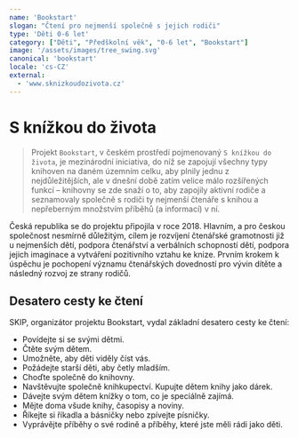 ```yaml
---
name: 'Bookstart'
slogan: "Čtení pro nejmenší společně s jejich rodiči"
type: 'Děti 0-6 let'
category: ["Děti", "Předškolní věk", "0-6 let", "Bookstart"]
image: '/assets/images/tree_swing.svg'
canonical: 'bookstart'
locale: 'cs-CZ'
external:
  - 'www.sknizkoudozivota.cz'
---
```


# S knížkou do života

> Projekt `Bookstart`, v českém prostředí pojmenovaný `S knížkou do života`, je
mezinárodní iniciativa, do níž se zapojují všechny typy knihoven na daném
územním celku, aby plnily jednu z nejdůležitějších, ale v dnešní době zatím
velice málo rozšířených funkcí – knihovny se zde snaží o to, aby zapojily
aktivní rodiče a seznamovaly společně s rodiči ty nejmenší čtenáře s knihou
a nepřeberným množstvím příběhů (a informací) v ní.

Česká republika se do projektu připojila v roce 2018. Hlavním, a pro českou
společnost nesmírně důležitým, cílem je rozvíjení čtenářské gramotnosti již
u nejmenších dětí, podpora čtenářství a verbálních schopností dětí, podpora
jejich imaginace a vytváření pozitivního vztahu ke knize. Prvním krokem
k úspěchu je pochopení významu čtenářských dovedností pro vývin dítěte
a následný rozvoj ze strany rodičů.

## Desatero cesty ke čtení

SKIP, organizátor projektu Bookstart, vydal základní desatero cesty ke čtení:

* Povídejte si se svými dětmi.
* Čtěte svým dětem.
* Umožněte, aby děti viděly číst vás.
* Požádejte starší děti, aby četly mladším.
* Choďte společně do knihovny.
* Navštěvujte společně knihkupectví. Kupujte dětem knihy jako dárek.
* Dávejte svým dětem knížky o tom, co je speciálně zajímá.
* Mějte doma všude knihy, časopisy a noviny.
* Říkejte si říkadla a básničky nebo zpívejte písničky.
* Vyprávějte příběhy o své rodině a příběhy, které jste měli rádi jako děti.
